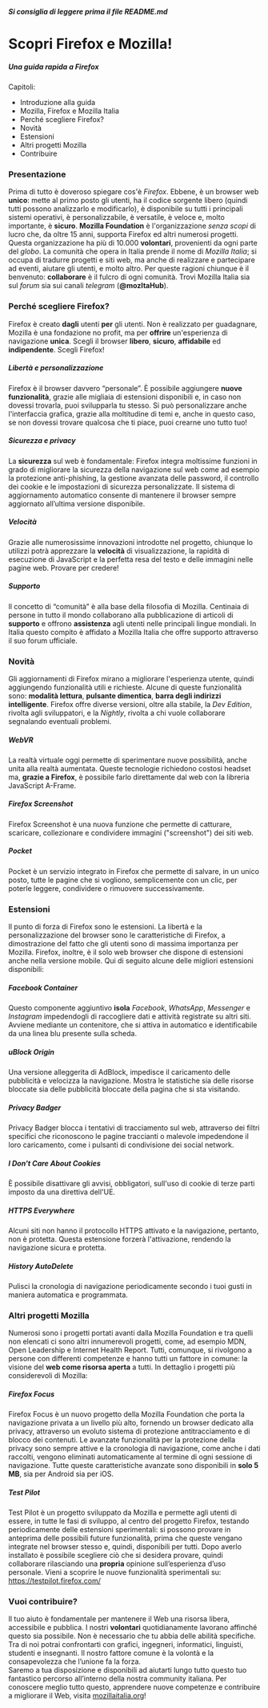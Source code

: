 **_Si consiglia di leggere prima il file README.md_**

# Scopri Firefox e Mozilla!

##### Una guida rapida a Firefox

Capitoli:

* Introduzione alla guida
* Mozilla, Firefox e Mozilla Italia
* Perché scegliere Firefox?
* Novità
* Estensioni
* Altri progetti Mozilla
* Contribuire

### Presentazione

Prima di tutto è doveroso spiegare cos'è _Firefox_. Ebbene, è un browser web **unico**: mette al primo posto gli utenti, ha il codice sorgente libero (quindi tutti possono analizzarlo e modificarlo), è disponibile su tutti i principali sistemi operativi, è personalizzabile, è versatile, è veloce e, molto importante, è **sicuro**.
**Mozilla Foundation** è l'organizzazione _senza scopi_ di lucro che, da oltre 15 anni, supporta Firefox ed altri numerosi progetti. Questa organizzazione ha più di 10.000 **volontari**, provenienti da ogni parte del _globo_.
La comunità che opera in Italia prende il nome di _Mozilla Italia_; si occupa di tradurre progetti e siti web, ma anche di realizzare e partecipare ad eventi, aiutare gli utenti, e molto altro.
Per queste ragioni chiunque è il benvenuto: **collaborare** è il fulcro di ogni comunità.
Trovi Mozilla Italia sia sul _forum_ sia sui canali _telegram_ (**@mozItaHub**).

### Perché scegliere Firefox?

Firefox è creato **dagli** utenti **per** gli utenti. Non è realizzato per guadagnare, Mozilla è una fondazione no profit, ma per **offrire** un'esperienza di navigazione **unica**.
Scegli il browser **libero**, **sicuro**, **affidabile** ed **indipendente**. Scegli Firefox!

##### Libertà e personalizzazione
Firefox è il browser davvero “personale”. È possibile aggiungere **nuove funzionalità**, grazie alle migliaia di estensioni disponibili e, in caso non dovessi trovarla, puoi svilupparla tu stesso. Si può personalizzare anche l'interfaccia grafica, grazie alla moltitudine di temi e, anche in questo caso, se non dovessi trovare qualcosa che ti piace, puoi crearne uno tutto tuo!

##### Sicurezza e privacy

La **sicurezza** sul web è fondamentale: Firefox integra moltissime funzioni in grado di migliorare la sicurezza della navigazione sul web come ad esempio la protezione anti-phishing, la gestione avanzata delle password, il controllo dei cookie e le impostazioni di sicurezza personalizzate. Il sistema di aggiornamento automatico consente di mantenere il browser sempre aggiornato all’ultima versione disponibile.

##### Velocità

Grazie alle numerosissime innovazioni introdotte nel progetto, chiunque lo utilizzi potrà apprezzare la **velocità** di visualizzazione, la rapidità di esecuzione di JavaScript e la perfetta resa del testo e delle immagini nelle pagine web. Provare per credere!

##### Supporto

Il concetto di “comunità” è alla base della filosofia di Mozilla. Centinaia di persone in tutto il mondo collaborano alla pubblicazione di articoli di **supporto** e offrono **assistenza** agli utenti nelle principali lingue mondiali. In Italia questo compito è affidato a Mozilla Italia che offre supporto attraverso il suo forum ufficiale.

### Novità

Gli aggiornamenti di Firefox mirano a migliorare l'esperienza utente, quindi aggiungendo funzionalità utili e richieste.
Alcune di queste funzionalità sono: **modalità lettura**, **pulsante dimentica**, **barra degli indirizzi intelligente**.
Firefox offre diverse versioni, oltre alla stabile, la _Dev Edition_, rivolta agli sviluppatori, e la _Nightly_, rivolta a chi vuole collaborare segnalando eventuali problemi.

##### WebVR
La realtà virtuale oggi permette di sperimentare nuove possibilità, anche unita alla realtà aumentata.
Queste tecnologie richiedono costosi headset ma, **grazie a Firefox**, è possibile farlo direttamente dal web con la libreria JavaScript A-Frame.

##### Firefox Screenshot 
 
Firefox Screenshot è una nuova funzione che permette di catturare, scaricare, collezionare e condividere immagini ("screenshot") dei siti web. 
 
##### Pocket 
 
Pocket è un servizio integrato in Firefox che permette di salvare, in un unico posto, tutte le pagine che si vogliono, semplicemente con un clic, per poterle leggere, condividere o rimuovere successivamente.
 
### Estensioni
Il punto di forza di Firefox sono le estensioni. La libertà e la personalizzazione del browser sono le caratteristiche di Firefox, a dimostrazione del fatto che gli utenti sono di massima importanza per Mozilla. Firefox, inoltre, è il solo web browser che dispone di estensioni anche nella versione mobile. Qui di seguito alcune delle migliori estensioni disponibili:

##### Facebook Container
Questo componente aggiuntivo **isola** _Facebook_, _WhatsApp_, _Messenger_ e _Instagram_ impedendogli di raccogliere dati e attività registrate su altri siti. Avviene mediante un contenitore, che si attiva in automatico e identificabile da una linea blu presente sulla scheda.

##### uBlock Origin
Una versione alleggerita di AdBlock, impedisce il caricamento delle pubblicità e velocizza la navigazione. Mostra le statistiche sia delle risorse bloccate sia delle pubblicità bloccate della pagina che si sta visitando.

##### Privacy Badger
Privacy Badger blocca i tentativi di tracciamento sul web, attraverso dei filtri specifici che riconoscono le pagine traccianti o malevole impedendone il loro caricamento, come i pulsanti di condivisione dei social network.

##### I Don't Care About Cookies
È possibile disattivare gli avvisi, obbligatori, sull'uso di cookie di terze parti imposto da una direttiva dell'UE.

##### HTTPS Everywhere
Alcuni siti non hanno il protocollo HTTPS attivato e la navigazione, pertanto, non è protetta. Questa estensione forzerà l'attivazione, rendendo la navigazione sicura e protetta.

##### History AutoDelete
Pulisci la cronologia di navigazione periodicamente secondo i tuoi gusti in maniera automatica e programmata.

### Altri progetti Mozilla

Numerosi sono i progetti portati avanti dalla Mozilla Foundation e tra quelli non elencati ci sono altri innumerevoli progetti, come, ad esempio MDN, Open Leadership e Internet Health Report. Tutti, comunque, si rivolgono a persone con differenti competenze e hanno tutti un fattore in comune: la visione del **web come risorsa aperta** a tutti. In dettaglio i progetti più considerevoli di Mozilla:

##### Firefox Focus

Firefox Focus è un nuovo progetto della Mozilla Foundation che porta la navigazione privata a un livello più alto, fornendo un browser dedicato alla privacy, attraverso un evoluto sistema di protezione antitracciamento e di blocco dei contenuti. Le avanzate funzionalità per la protezione della privacy sono sempre attive e la cronologia di navigazione, come anche i dati raccolti, vengono eliminati automaticamente al termine di ogni sessione di navigazione. Tutte queste caratteristiche avanzate sono disponibili in **solo 5 MB**, sia per Android sia per iOS.

##### Test Pilot

Test Pilot è un progetto sviluppato da Mozilla e permette agli utenti di essere, in tutte le fasi di sviluppo, al centro del progetto Firefox, testando periodicamente delle estensioni sperimentali: si possono provare in anteprima delle possibili future funzionalità, prima che queste vengano integrate nel browser stesso e, quindi, disponibili per tutti. Dopo averlo installato è possibile scegliere ciò che si desidera provare, quindi collaborare rilasciando una **propria** opinione sull’esperienza d’uso personale. Vieni a scoprire le nuove funzionalità sperimentali su: https://testpilot.firefox.com/

### Vuoi contribuire?

Il tuo aiuto è fondamentale per mantenere il Web una risorsa libera, accessibile e pubblica. I nostri **volontari** quotidianamente lavorano affinché questo sia possibile. Non è necessario che tu abbia delle abilità specifiche. Tra di noi potrai confrontarti con grafici, ingegneri, informatici, linguisti, studenti e insegnanti. Il nostro fattore comune è la volontà e la consapevolezza che l’unione fa la forza.  
Saremo a tua disposizione e disponibili ad aiutarti lungo tutto questo tuo fantastico percorso all’interno della nostra community italiana. Per conoscere meglio tutto questo, apprendere nuove competenze e contribuire a migliorare il Web, visita [mozillaitalia.org](http://mozillaitalia.org)!
